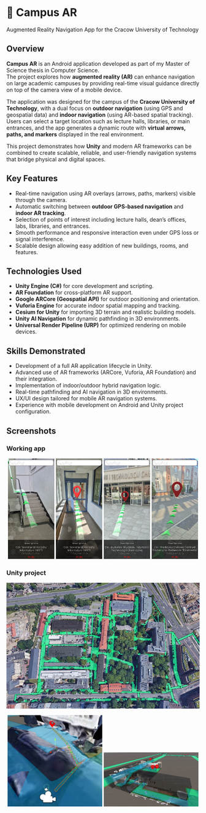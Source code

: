 # 📱 Campus AR
Augmented Reality Navigation App for the Cracow University of Technology

## Overview
**Campus AR** is an Android application developed as part of my Master of Science thesis in Computer Science.  
The project explores how **augmented reality (AR)** can enhance navigation on large academic campuses by providing real-time visual guidance directly on top of the camera view of a mobile device.

The application was designed for the campus of the **Cracow University of Technology**, with a dual focus on **outdoor navigation** (using GPS and geospatial data) and **indoor navigation** (using AR-based spatial tracking). Users can select a target location such as lecture halls, libraries, or main entrances, and the app generates a dynamic route with **virtual arrows, paths, and markers** displayed in the real environment.  

This project demonstrates how **Unity** and modern AR frameworks can be combined to create scalable, reliable, and user-friendly navigation systems that bridge physical and digital spaces.

## Key Features
- Real-time navigation using AR overlays (arrows, paths, markers) visible through the camera.
- Automatic switching between **outdoor GPS-based navigation** and **indoor AR tracking**.
- Selection of points of interest including lecture halls, dean’s offices, labs, libraries, and entrances.
- Smooth performance and responsive interaction even under GPS loss or signal interference.
- Scalable design allowing easy addition of new buildings, rooms, and features.

## Technologies Used
- **Unity Engine (C#)** for core development and scripting.
- **AR Foundation** for cross-platform AR support.
- **Google ARCore (Geospatial API)** for outdoor positioning and orientation.
- **Vuforia Engine** for accurate indoor spatial mapping and tracking.
- **Cesium for Unity** for importing 3D terrain and realistic building models.
- **Unity AI Navigation** for dynamic pathfinding in 3D environments.
- **Universal Render Pipeline (URP)** for optimized rendering on mobile devices.

## Skills Demonstrated
- Development of a full AR application lifecycle in Unity.
- Advanced use of AR frameworks (ARCore, Vuforia, AR Foundation) and their integration.
- Implementation of indoor/outdoor hybrid navigation logic.
- Real-time pathfinding and AI navigation in 3D environments.
- UX/UI design tailored for mobile AR navigation systems.
- Experience with mobile development on Android and Unity project configuration.

## Screenshots
### Working app
<p align="center">
  <img src="screenshots/indoor1.jpg" alt="Indoor 1" width="24%">
  <img src="screenshots/indoor2.jpg" alt="Indoor 2" width="24%">
  <img src="screenshots/outdoor1.jpg" alt="Outdoor 1" width="24%">
  <img src="screenshots/outdoor2.jpg" alt="Outdoor 2" width="24%">
</p>

### Unity project
![Map](screenshots/map.jpeg)

<p align="center">
  <img src="screenshots/navigation.jpeg" alt="Navigation" width="49%">
  <img src="screenshots/indoorscan.jpeg" alt="Scan" width="49%">
</p>
